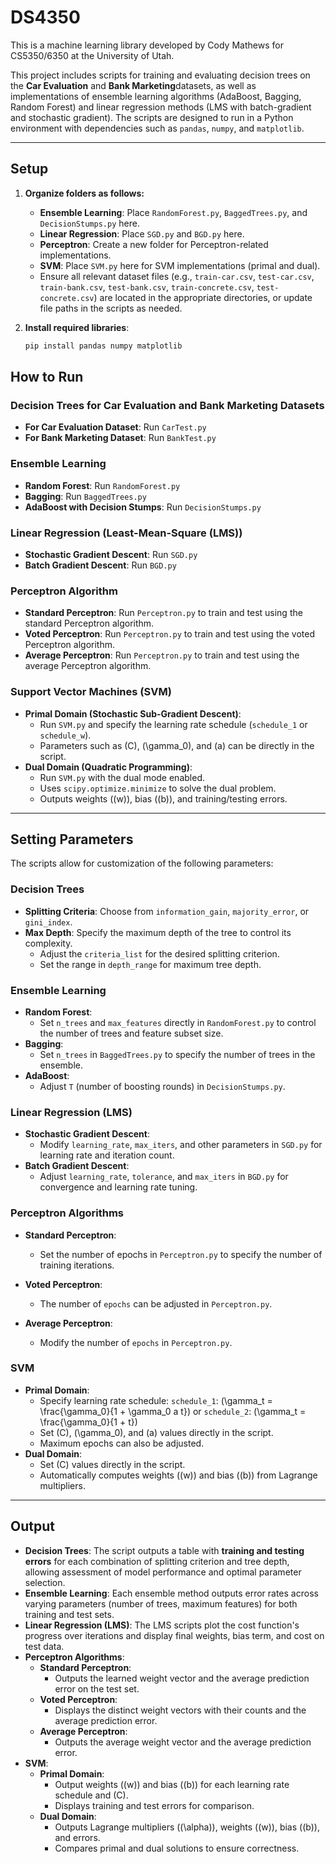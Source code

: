 # DS4350
This is a machine learning library developed by Cody Mathews for CS5350/6350 at the University of Utah.

This project includes scripts for training and evaluating decision trees on the **Car Evaluation** and
**Bank Marketing**datasets, as well as implementations of ensemble learning algorithms (AdaBoost, Bagging,
Random Forest) and linear regression methods (LMS with batch-gradient and stochastic gradient). The scripts are
designed to run in a Python environment with dependencies such as `pandas`, `numpy`, and `matplotlib`.

---

## Setup

1. **Organize folders as follows:**
   - **Ensemble Learning**: Place `RandomForest.py`, `BaggedTrees.py`, and `DecisionStumps.py` here.
   - **Linear Regression**: Place `SGD.py` and `BGD.py` here.
   - **Perceptron**: Create a new folder for Perceptron-related implementations.
   - **SVM**: Place `SVM.py` here for SVM implementations (primal and dual).
   - Ensure all relevant dataset files (e.g., `train-car.csv`, `test-car.csv`, `train-bank.csv`, `test-bank.csv`,
   `train-concrete.csv`, `test-concrete.csv`) are located in the appropriate directories, or update file paths in the
   scripts as needed.
   
2. **Install required libraries**:
   ```bash
   pip install pandas numpy matplotlib
## How to Run

### Decision Trees for Car Evaluation and Bank Marketing Datasets
- **For Car Evaluation Dataset**: Run `CarTest.py`
- **For Bank Marketing Dataset**: Run `BankTest.py`

### Ensemble Learning
- **Random Forest**: Run `RandomForest.py`
- **Bagging**: Run `BaggedTrees.py`
- **AdaBoost with Decision Stumps**: Run `DecisionStumps.py`

### Linear Regression (Least-Mean-Square (LMS))
- **Stochastic Gradient Descent**: Run `SGD.py`
- **Batch Gradient Descent**: Run `BGD.py`

### Perceptron Algorithm
- **Standard Perceptron**: Run `Perceptron.py` to train and test using the standard Perceptron algorithm.
- **Voted Perceptron**: Run `Perceptron.py` to train and test using the voted Perceptron algorithm.
- **Average Perceptron**: Run `Perceptron.py` to train and test using the average Perceptron algorithm.

### Support Vector Machines (SVM)
- **Primal Domain (Stochastic Sub-Gradient Descent)**:
  - Run `SVM.py` and specify the learning rate schedule (`schedule_1` or `schedule_w`).
  - Parameters such as \(C\), \(\gamma_0), and \(a\) can be directly in the script.
- **Dual Domain (Quadratic Programming)**:
  - Run `SVM.py` with the dual mode enabled.
  - Uses `scipy.optimize.minimize` to solve the dual problem.
  - Outputs weights (\(w\)), bias (\(b\)), and training/testing errors.

---

## Setting Parameters

The scripts allow for customization of the following parameters:

### Decision Trees
- **Splitting Criteria**: Choose from `information_gain`, `majority_error`, or `gini_index`.
- **Max Depth**: Specify the maximum depth of the tree to control its complexity.
  - Adjust the `criteria_list` for the desired splitting criterion.
  - Set the range in `depth_range` for maximum tree depth.

### Ensemble Learning
- **Random Forest**:
  - Set `n_trees` and `max_features` directly in `RandomForest.py` to control the number of trees and feature subset size.
- **Bagging**:
  - Set `n_trees` in `BaggedTrees.py` to specify the number of trees in the ensemble.
- **AdaBoost**:
  - Adjust `T` (number of boosting rounds) in `DecisionStumps.py`.

### Linear Regression (LMS)
- **Stochastic Gradient Descent**:
  - Modify `learning_rate`, `max_iters`, and other parameters in `SGD.py` for learning rate and iteration count.
- **Batch Gradient Descent**:
  - Adjust `learning_rate`, `tolerance`, and `max_iters` in `BGD.py` for convergence and learning rate tuning.

### Perceptron Algorithms
- **Standard Perceptron**:
  - Set the number of epochs in `Perceptron.py` to specify the number of training iterations.

- **Voted Perceptron**:
  - The number of `epochs` can be adjusted in `Perceptron.py`.

- **Average Perceptron**:
  - Modify the number of `epochs` in `Perceptron.py`.

### SVM
- **Primal Domain**:
  - Specify learning rate schedule: `schedule_1`: \(\gamma_t = \frac{\gamma_0}{1 + \gamma_0 a t}\) or `schedule_2`: \(\gamma_t = \frac{\gamma_0}{1 + t}\)
  - Set \(C\), \(\gamma_0\), and \(a\) values directly in the script.
  - Maximum epochs can also be adjusted.
- **Dual Domain**:
  - Set \(C\) values directly in the script.
  - Automatically computes weights (\(w\)) and bias (\(b\)) from Lagrange multipliers.

---

## Output

- **Decision Trees**: The script outputs a table with **training and testing errors** for each combination of splitting criterion and tree depth, allowing assessment of model performance and optimal parameter selection.
- **Ensemble Learning**: Each ensemble method outputs error rates across varying parameters (number of trees, maximum features) for both training and test sets.
- **Linear Regression (LMS)**: The LMS scripts plot the cost function's progress over iterations and display final weights, bias term, and cost on test data.
- **Perceptron Algorithms**:
  - **Standard Perceptron**:
    - Outputs the learned weight vector and the average prediction error on the test set.
  - **Voted Perceptron**:
    - Displays the distinct weight vectors with their counts and the average prediction error.
  - **Average Perceptron**:
    - Outputs the average weight vector and the average prediction error.
- **SVM**:
  - **Primal Domain**:
    - Output weights (\(w\)) and bias (\(b\)) for each learning rate schedule and \(C\).
    - Displays training and test errors for comparison.
  - **Dual Domain**:
    - Outputs Lagrange multipliers (\(\alpha\)), weights (\(w\)), bias (\(b\)), and errors.
    - Compares primal and dual solutions to ensure correctness.